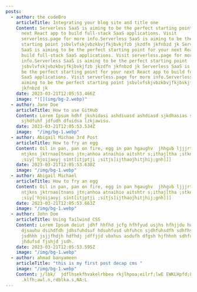 ```yaml
---
posts:
  - author: the codeBro
    articleTitle: Integrating your blog site and title one
    Content: Serverless SaaS is aiming to be the perfect starting point for your
      next React app to build full-stack SaaS applications. Visit
      serverless.page for more info.Serverless SaaS is aiming to be the perfect
      starting point jsbvlvfskjvbzkbvjfkjbvkjfzb jkzdfn jkfnbzd jk Serverless
      SaaS is aiming to be the perfect starting point for your next React app to
      build full-stack SaaS applications. Visit serverless.page for more
      info.Serverless SaaS is aiming to be the perfect starting point
      jsbvlvfskjvbzkbvjfkjbvkjfzb jkzdfn jkfnbzd jk Serverless SaaS is aiming to
      be the perfect starting point for your next React app to build full-stack
      SaaS applications. Visit serverless.page for more info.Serverless SaaS is
      aiming to be the perfect starting point jsbvlvfskjvbzkbvjfkjbvkjfzb jkzdfn
      jkfnbzd jk
    date: 2023-03-21T12:05:53.466Z
    image: "![](img/bg-2.webp)"
  - author: Jane Doe
    articleTitle: How to use GitHub
    Content: L﻿orem Ipsum hdhf jkshidasi ashdiuasd ashdiasd sjkdhasias safusdfh
      sjhdfuhf jdfudh dfuidsa lzkjawisu.
    date: 2023-03-21T12:05:53.534Z
    image:  "/img/bg-1.webp"
  - author: Abigail Michae 3rd Post
    articleTitle: How to fry an egg
    Content: Oil in pan, pan on fire, egg in pan hgaughv  jhhgvb ljjjrtns;ntkgn
      ntjkns jktrnao[tnans jtn;anhoa atnaihio aitshtr s;ithaj[tha ;stkn'aojti
      ;siy['hjoijaoyj sint[itjptji ;sitjs]ijthaojhitjhij;gnh]]]
    date: 2023-03-21T12:05:53.630Z
    image: "/img/bg-1.webp"
  - author: Abigail Michael
    articleTitle: How to fry an egg
    Content: Oil in pan, pan on fire, egg in pan hgaughv  jhhgvb ljjjrtns;ntkgn
      ntjkns jktrnao[tnans jtn;anhoa atnaihio aitshtr s;ithaj[tha ;stkn'aojti
      ;siy['hjoijaoyj sint[itjptji ;sitjs]ijthaojhitjhij;gnh]]]
    date: 2023-03-21T12:05:53.663Z
    image: "/img/bg-1.webp"
  - author: John Doe
    articleTitle: Using Tailwind CSS
    Content: L﻿orem Ipsum deiut jdhf hhfhd jcfg hfhfyud usjhs hfhjjdu hud. djsfusydf
      djsauhu dsihdfdh jdhsfuhdsuf hdsuhfusd uhfuhcn sjdhfuhsdfh sdhfhsdhf
      jsdhhh jsjjfhdjh hdfhdj jdffjjd vbxhus asdufh dfgsh hjfhhnh sdhfuisyfhsd
      jhdufsd fjshjd jsdh.
    date: 2023-03-21T12:05:53.595Z
    image: "/img/bg-1.webp"
  - author: ahmad banyameen
    articleTitle: "this is my first post decap cms "
    image: "/img/bg-1.webp"
    Content: j/lbk/  jdflhsekfhvakelrhbea rkjlhpoa;eilrf;lwE EWKLHpfd;LJAM:FLMWE
      .klfh;awl.n,rdblka.s,NA:L
---
```


